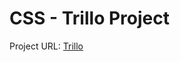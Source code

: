 # CSS - Trillo Project

Project URL: [Trillo](https://prabeensoreng.github.io/Trillo-Project/index.html)
